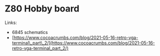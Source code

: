 # Z80 Hobby board

Links:

- 6845 schematics
-   [https://www.cocoacrumbs.com/blog/2021-05-16-retro-vga-terminal\_part\_2/](https://www.cocoacrumbs.com/blog/2021-05-16-retro-vga-terminal_part_2/)
